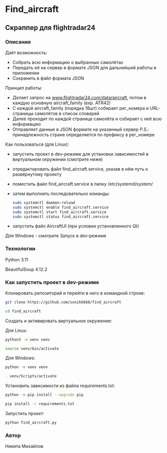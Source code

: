 # Find_aircraft

## Скраппер для flightradar24

### Описание

Даёт возможность:

- Собрать всю информацию о выбранных самолётах
- Передать её на сервер в формате JSON для дальнейшей работы в приложении
- Сохранить в файл формата JSON

Принцип работы:

- Делает запрос на www.flightradar24.com/data/aircraft, потом в каждую основную aircraft_family (exp. ATR42)
- С каждой aircraft_family (порядка 18шт) собирает рег_номера и URL-страницы самолётов в список словарей
- Далее проходит по каждой странице самолёта и собирает с неё всю информацию
- Отправляет данные в JSON формате на указанный сервер
P.S.: принадлежность стране определяется по префиксу в рег_номере

Как пользоваться (для Linux):

- запустить проект в dev-режиме для установки зависимостей в виртуальном окружении (смотрите ниже)
- отредактировать файл find_aircraft.service, указав в нём путь к развёрнутому проекту
- поместить файл find_aircraft.service в папку /etc/systemd/system/
- затем выполнить последовательно команды:

    ```bash
    sudo systemctl daemon-reload
    sudo systemctl enable find_aircraft.service
    sudo systemctl start find_aircraft.service
    sudo systemctl status find_aircraft.service
    ```

- запустить файл AircraftUI (при условии установленного Qt)

Для Windows - смотрите Запуск в dev-режиме

### Технологии

Python 3.11

BeautifulSoup 4.12.2

### Как запустить проект в dev-режиме

Клонировать репозиторий и перейти в него в командной строке:

```bash
git clone https://github.com/sonikk666/find_aircraft

cd find_aircraft
```

Создать и активировать виртуальное окружение:

Для Linux:

```bash
python3 -m venv venv

source venv/bin/activate
```

Для Windows:

```bash
python -m venv venv

. venv/Scripts/activate
```

Установить зависимости из файла requirements.txt:

```bash
python -m pip install --upgrade pip

pip install -r requirements.txt
```

Запустить проект:

```bash
python find_aircraft.py
```

### Автор

Никита Михайлов
